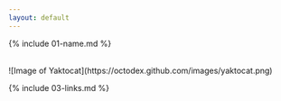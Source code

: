 ```yaml
---
layout: default
---
```


{% include 01-name.md %}

<br>
![Image of Yaktocat](https://octodex.github.com/images/yaktocat.png)
<br>

{% include 03-links.md %}

